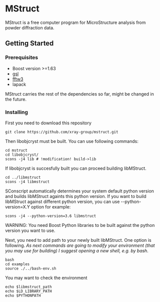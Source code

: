 # MStruct
MStruct is a free computer program for MicroStructure analysis from powder diffraction data. 
## Getting Started

### Prerequisites
* Boost version >=1.63
* [gsl](https://www.gnu.org/software/gsl/)
* [fftw3](http://www.fftw.org/)
* lapack

MStruct carries the rest of the dependencies so far, might be changed in the future.

### Installing
First you need to download this repository
```
git clone https://github.com/xray-group/mstruct.git
```
Then libobjcryst must be built. You can use following commands:
```
cd mstruct
cd libobjcryst/
scons -j4 lib # !modification! build->lib

```
If libobjcryst is succesfully built you can proceed building libMStruct.
```
cd ../libmstruct
scons -j4 libmstruct
```
SConscript automatically determines your system default python version and builds libMStruct againts this python version. If you want to build libMStruct against different python version, you can use --python-version=X.Y option for example:
```
scons -j4 --python-version=3.6 libmstruct
```
WARNING: You need Boost Python libraries to be built against the python version you want to use.

Next, you need to add path to your newly built libMStruct. One option is following.
*As next commands are going to modify your environment (that you may use for 
building) I suggest opening a new shell, e.g. by bash.*

```
bash
cd examples
source ./../bash-env.sh

```
You may want to check the environment

```
echo $libmstruct_path
echo $LD_LIBRARY_PATH
echo $PYTHONPATH
```
